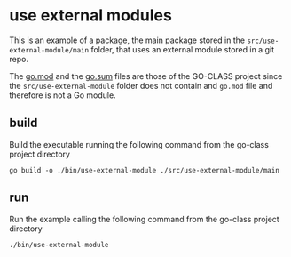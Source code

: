 # use external modules

This is an example of a package, the main package stored in the `src/use-external-module/main` folder, that uses an external module stored in a git repo.

The [go.mod](../../go.mod) and the [go.sum](../../go.sum) files are those of the GO-CLASS project since the `src/use-external-module` folder does not contain and `go.mod` file and therefore is not a Go module.

## build

Build the executable running the following command from the go-class project directory

`go build -o ./bin/use-external-module ./src/use-external-module/main`

## run

Run the example calling the following command from the go-class project directory

`./bin/use-external-module`
